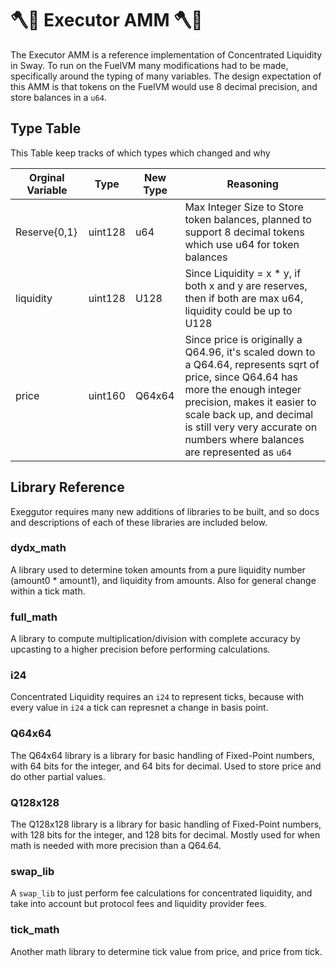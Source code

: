 # 🪓🌴 Executor AMM 🪓🌴

The Executor AMM is a reference implementation of Concentrated Liquidity in Sway. To run on the FuelVM many modifications had to be made, specifically around the typing of many variables. The design expectation of this AMM is that tokens on the FuelVM would use 8 decimal precision, and store balances in a `u64`.

## Type Table

This Table keep tracks of which types which changed and why

| Orginal Variable |  Type  |  New Type  |  Reasoning |
| ---------------- | -------|------------|------------|
| Reserve{0,1}         | uint128 |  u64       | Max Integer Size to Store token balances, planned to support 8 decimal tokens which use u64 for token balances         |
| liquidity         | uint128 |  U128       | Since Liquidity = x * y, if both x and y are reserves, then if both are max u64, liquidity could be up to U128         |
| price         | uint160 |  Q64x64       | Since price is originally a Q64.96, it's scaled down to a Q64.64, represents sqrt of price, since Q64.64 has more the enough integer precision, makes it easier to scale back up, and decimal is still very very accurate on numbers where balances are represented as `u64`        |

## Library Reference

Exeggutor requires many new additions of libraries to be built, and so docs and descriptions of each of these libraries are included below.

### dydx_math

A library used to determine token amounts from a pure liquidity number (amount0 * amount1), and liquidity from amounts. Also for general change within a tick math.

### full_math

A library to compute multiplication/division with complete accuracy by upcasting to a higher precision before performing calculations.

### i24

Concentrated Liquidity requires an `i24` to represent ticks, because with every value in `i24` a tick can represnet a change in basis point.

### Q64x64

The Q64x64 library is a library for basic handling of Fixed-Point numbers, with 64 bits for the integer, and 64 bits for decimal. Used to store price and do other partial values.

### Q128x128

The Q128x128 library is a library for basic handling of Fixed-Point numbers, with 128 bits for the integer, and 128 bits for decimal. Mostly used for when math is needed with more precision than a Q64.64.

### swap_lib

A `swap_lib` to just perform fee calculations for concentrated liquidity, and take into account but protocol fees and liquidity provider fees.

### tick_math

Another math library to determine tick value from price, and price from tick.


